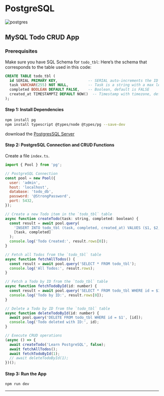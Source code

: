 # PostgreSQL
![postgres](postgres.png)

## MySQL Todo CRUD App

### **Prerequisites**
Make sure you have SQL Schema for `todo_tbl`: Here’s the schema that corresponds to the table used in this code:

```SQL
CREATE TABLE todo_tbl (
  id SERIAL PRIMARY KEY,              -- SERIAL auto-increments the ID
  task VARCHAR(255) NOT NULL,         -- Task is a string with a max length of 255 characters
  completed BOOLEAN DEFAULT FALSE,    -- Boolean, default is FALSE
  created_at TIMESTAMPTZ DEFAULT NOW()  -- Timestamp with timezone, defaulting to the current timestamp
);
```

#### Step 1: Install Dependencies

```bash
npm install pg 
npm install typescript @types/node @types/pg --save-dev
```

download the [PostgresSQL Server](https://www.postgresql.org/download/)

#### Step 2: PostgreSQL Connection and CRUD Functions

Create a file `index.ts`.

```javascript
import { Pool } from 'pg';

// PostgreSQL Connection
const pool = new Pool({
  user: 'admin',
  host: 'localhost',
  database: 'todo_db',
  password: '@StrongPassword',
  port: 5432,
});

// Create a new Todo item in the `todo_tbl` table
async function createTodo(task: string, completed: boolean) {
  const result = await pool.query(
    'INSERT INTO todo_tbl (task, completed, created_at) VALUES ($1, $2, NOW()) RETURNING *',
    [task, completed]
  );
  console.log('Todo Created:', result.rows[0]);
}

// Fetch all Todos from the `todo_tbl` table
async function fetchAllTodos() {
  const result = await pool.query('SELECT * FROM todo_tbl');
  console.log('All Todos:', result.rows);
}

// Fetch a Todo by ID from the `todo_tbl` table
async function fetchTodoById(id: number) {
  const result = await pool.query('SELECT * FROM todo_tbl WHERE id = $1', [id]);
  console.log('Todo by ID:', result.rows[0]);
}

// Delete a Todo by ID from the `todo_tbl` table
async function deleteTodoById(id: number) {
  await pool.query('DELETE FROM todo_tbl WHERE id = $1', [id]);
  console.log('Todo deleted with ID:', id);
}

// Execute CRUD operations
(async () => {
  await createTodo('Learn PostgreSQL', false);
  await fetchAllTodos();
  await fetchTodoById(1);
  // await deleteTodoById(1);
})();

```

#### Step 3: Run the App

```bash
npm run dev
```

---
